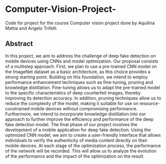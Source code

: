 # Computer-Vision-Project-
Code for project for the course Computer vision project done by Aquilina Mattia and Angelo Trifelli.

## Abstract

In this project, we aim to address the challenge of deep fake detection on mobile devices using CNNs and model optimization. Our proposal consists of a multistep approach. First, we plan to use a pre-trained CNN model on the ImageNet dataset as a basic architecture, as this choice provides a strong starting point. Building on this foundation, we intend to employ performance enhancement techniques such as fine-tuning, pruning and knowledge distillation. Fine-tuning allows us to adapt the pre-trained model to the specific characteristics of deep counterfeit images, thereby improving its detection accuracy. In addition, pruning techniques allow us to reduce the complexity of the model, making it suitable for use on resource-constrained mobile devices without compromising performance. Furthermore, we intend to incorporate knowledge distillation into our approach to further improve the efficiency and performance of the deep fake detection model. The final phase of our project involves the development of a mobile application for deep fake detection. Using the optimized CNN model, we aim to create a user-friendly interface that allows individuals to verify the authenticity of media content directly on their mobile devices.  At each stage of the optimization process, the performance of the network will be recorded. This will allow us to analyze the evolution of the performance and the impact of the optimization on the result.
